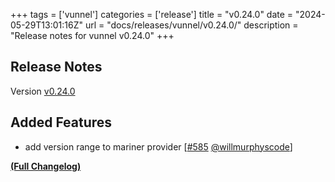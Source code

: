 +++
tags = ['vunnel']
categories = ['release']
title = "v0.24.0"
date = "2024-05-29T13:01:16Z"
url = "docs/releases/vunnel/v0.24.0/"
description = "Release notes for vunnel v0.24.0"
+++

## Release Notes

Version [v0.24.0](https://github.com/anchore/vunnel/releases/tag/v0.24.0)

## Added Features

- add version range to mariner provider [[#585](https://github.com/anchore/vunnel/pull/585) [@willmurphyscode](https://github.com/willmurphyscode)]

**[(Full Changelog)](https://github.com/anchore/vunnel/compare/v0.23.2...v0.24.0)**
